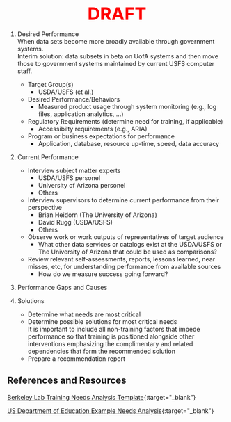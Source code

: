 <div style='text-align: center; color: #ff0000; font-size: 2.5rem; font-weight: bold;'>DRAFT</div>

1. Desired Performance  
When data sets become more broadly available through government systems.  
Interim solution: data subsets in beta on UofA systems and then move those to government systems maintained by current USFS computer staff.  

    * Target Group(s)  
        * USDA/USFS (et al.)
    * Desired Performance/Behaviors  
        * Measured product usage through system monitoring (e.g., log files, application analytics, ...) 
    * Regulatory Requirements (determine need for training, if applicable)  
        * Accessibilty requirements (e.g., ARIA)
    * Program or business expectations for performance  
        * Application, database, resource up-time, speed, data accuracy

2. Current Performance  
    * Interview subject matter experts  
        * USDA/USFS personel  
        * University of Arizona personel  
        * Others  
    * Interview supervisors to determine current performance from their perspective  
        * Brian Heidorn (The University of Arizona)  
        * David Rugg (USDA/USFS)  
        * Others  
    * Observe work or work outputs of representatives of target audience  
        * What other data services or catalogs exist at the USDA/USFS or The University of Arizona that could be used as comparisons?  
    * Review relevant self-assessments, reports, lessons learned, near misses, etc, for understanding performance from available sources  
        * How do we measure success going forward?  
    
3. Performance Gaps and Causes  
    
4. Solutions  
    * Determine what needs are most critical  
    * Determine possible solutions for most critical needs  
    It is important to include all non-training factors that impede performance so that training is positioned alongside other interventions emphasizing the complimentary and related dependencies that form the recommended solution
    * Prepare a recommendation report  

References and Resources  
------------------------
[Berkeley Lab Training Needs Analysis Template](https://training.lbl.gov/Resources/docs/NeedsAnalysisProcess.pdf){:target="_blank"}  

[US Department of Education Example Needs Analysis](https://www2.ed.gov/admins/lead/account/compneedsassessment.pdf){:target="_blank"}  

